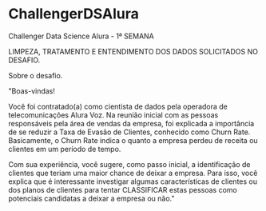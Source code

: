 # ChallengerDSAlura
Challenger Data Science Alura - 1ª SEMANA

LIMPEZA, TRATAMENTO E ENTENDIMENTO DOS DADOS SOLICITADOS NO DESAFIO.

Sobre o desafio.

"Boas-vindas!

Você foi contratado(a) como cientista de dados pela operadora de telecomunicações Alura Voz. Na reunião inicial com as pessoas responsáveis pela área de vendas da empresa, foi explicada a importância de se reduzir a Taxa de Evasão de Clientes, conhecido como Churn Rate. Basicamente, o Churn Rate indica o quanto a empresa perdeu de receita ou clientes em um período de tempo.

Com sua experiência, você sugere, como passo inicial, a identificação de clientes que teriam uma maior chance de deixar a empresa. Para isso, você explica que é interessante investigar algumas características de clientes ou dos planos de clientes para tentar CLASSIFICAR estas pessoas como potenciais candidatas a deixar a empresa ou não."
